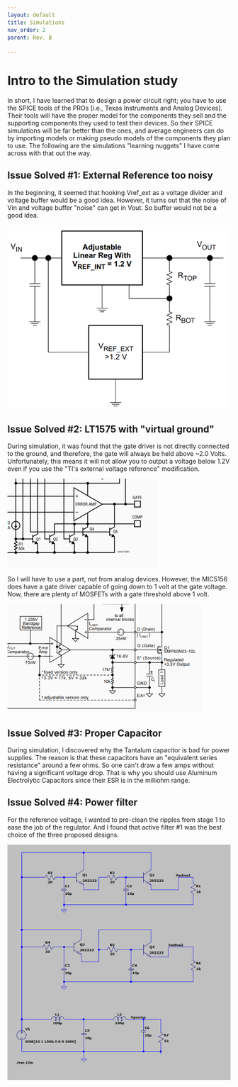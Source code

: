 ```yaml
---
layout: default
title: Simulations
nav_order: 2
parent: Rev. B

---
```


# Intro to the Simulation study 

In short, I have learned that to design a power circuit right; you have to use the SPICE tools of the PROs [i.e., Texas Instruments and Analog Devices]. Their tools will have the proper model for the components they sell and the supporting components they used to test their devices. So their SPICE simulations will be far better than the ones, and average engineers can do by importing models or making pseudo models of the components they plan to use. The following are the simulations "learning nuggets" I have come across with that out the way. 

## Issue Solved #1: External Reference too noisy

In the beginning, it seemed that hooking Vref_ext as a voltage divider and voltage buffer would be a good idea. However, it turns out that the noise of Vin and voltage buffer "noise" can get in Vout. So buffer would not be a good idea. 

![](https://raw.githubusercontent.com/edmugu/arduino_adjustable_power_supply/master/Rev_B/Jekyll_page/snipits/TI_below_1V2.PNG)



## Issue Solved #2: LT1575 with "virtual ground"

During simulation, it was found that the gate driver is not directly connected to the ground, and therefore, the gate will always be held above ~2.0 Volts. Unfortunately, this means it will not allow you to output a voltage below 1.2V even if you use the "TI's external voltage reference" modification.

![LT1575 virtual ground](https://raw.githubusercontent.com/edmugu/arduino_adjustable_power_supply/master/Rev_B/Jekyll_page/snipits/LT1575_issue.PNG)

So I will have to use a part, not from analog devices. However, the MIC5156 does have a gate driver capable of going down to 1 volt at the gate voltage. Now, there are plenty of MOSFETs with a gate threshold above 1 volt. 

![](https://raw.githubusercontent.com/edmugu/arduino_adjustable_power_supply/master/Rev_B/Jekyll_page/snipits/MIC5156_fix.PNG)



## Issue Solved #3: Proper Capacitor 

During simulation, I discovered why the Tantalum capacitor is bad for power supplies. The reason is that these capacitors have an "equivalent series resistance" around a few ohms. So one can't draw a few amps without having a significant voltage drop. That is why you should use Aluminum Electrolytic Capacitors since their ESR is in the milliohm range. 



## Issue Solved #4: Power filter

For the reference voltage, I wanted to pre-clean the ripples from stage 1 to ease the job of the regulator. And I found that active filter #1 was the best choice of the three proposed designs. 

![](https://raw.githubusercontent.com/edmugu/arduino_adjustable_power_supply/master/Rev_B/Jekyll_page/snipits/filter_designs.PNG)
